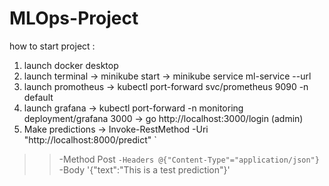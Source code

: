 # MLOps-Project

how to start project :
1) launch docker desktop
2) launch terminal -> minikube start -> minikube service ml-service --url
3) launch promotheus -> kubectl port-forward svc/prometheus 9090 -n default
4) launch grafana -> kubectl port-forward -n monitoring deployment/grafana 3000 -> go http://localhost:3000/login (admin)
5) Make predictions -> Invoke-RestMethod -Uri "http://localhost:8000/predict" `
>>   -Method Post `
>>   -Headers @{"Content-Type"="application/json"} `
>>   -Body '{"text":"This is a test prediction"}'
